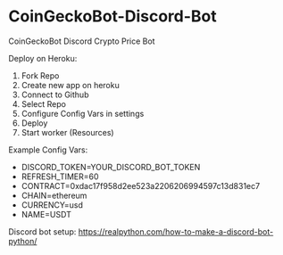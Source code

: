 # CoinGeckoBot-Discord-Bot
CoinGeckoBot Discord Crypto Price Bot


Deploy on Heroku:

1. Fork Repo
2. Create new app on heroku
3. Connect to Github
4. Select Repo
5. Configure Config Vars in settings
6. Deploy
7. Start worker (Resources)


Example Config Vars:

- DISCORD_TOKEN=YOUR_DISCORD_BOT_TOKEN
- REFRESH_TIMER=60
- CONTRACT=0xdac17f958d2ee523a2206206994597c13d831ec7
- CHAIN=ethereum
- CURRENCY=usd
- NAME=USDT

Discord bot setup:
https://realpython.com/how-to-make-a-discord-bot-python/
